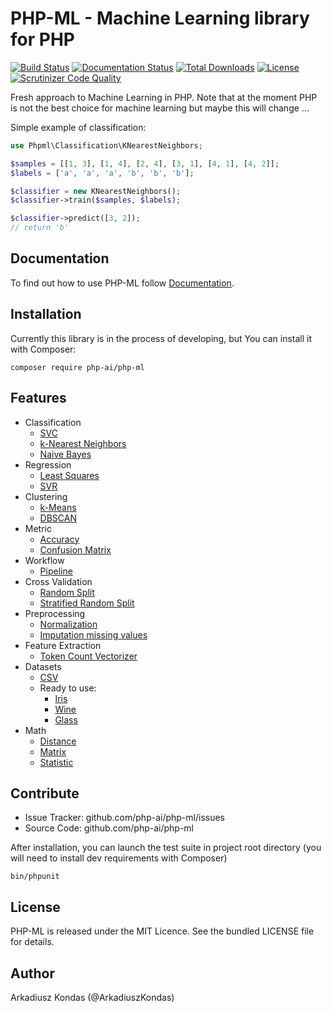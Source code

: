 # PHP-ML - Machine Learning library for PHP

[![Build Status](https://scrutinizer-ci.com/g/php-ai/php-ml/badges/build.png?b=develop)](https://scrutinizer-ci.com/g/php-ai/php-ml/build-status/develop)
[![Documentation Status](https://readthedocs.org/projects/php-ml/badge/?version=develop)](http://php-ml.readthedocs.org/en/develop/?badge=develop)
[![Total Downloads](https://poser.pugx.org/php-ai/php-ml/downloads.svg)](https://packagist.org/packages/php-ai/php-ml)
[![License](https://poser.pugx.org/php-ai/php-ml/license.svg)](https://packagist.org/packages/php-ai/php-ml)
[![Scrutinizer Code Quality](https://scrutinizer-ci.com/g/php-ai/php-ml/badges/quality-score.png?b=develop)](https://scrutinizer-ci.com/g/php-ai/php-ml/?branch=develop)

Fresh approach to Machine Learning in PHP. Note that at the moment PHP is not the best choice for machine learning but maybe this will change ...

Simple example of classification:
```php
use Phpml\Classification\KNearestNeighbors;

$samples = [[1, 3], [1, 4], [2, 4], [3, 1], [4, 1], [4, 2]];
$labels = ['a', 'a', 'a', 'b', 'b', 'b'];

$classifier = new KNearestNeighbors();
$classifier->train($samples, $labels);

$classifier->predict([3, 2]); 
// return 'b'
```

## Documentation

To find out how to use PHP-ML follow [Documentation](http://php-ml.readthedocs.org/).

## Installation

Currently this library is in the process of developing, but You can install it with Composer:

```
composer require php-ai/php-ml
```

## Features

* Classification
    * [SVC](machine-learning/classification/svc/)
    * [k-Nearest Neighbors](machine-learning/classification/k-nearest-neighbors/)
    * [Naive Bayes](machine-learning/classification/naive-bayes/)
* Regression
    * [Least Squares](machine-learning/regression/least-squares/)
    * [SVR](machine-learning/regression/svr/)
* Clustering
    * [k-Means](machine-learning/clustering/k-means/)
    * [DBSCAN](machine-learning/clustering/dbscan/)
* Metric
    * [Accuracy](machine-learning/metric/accuracy/)
    * [Confusion Matrix](machine-learning/metric/confusion-matrix/)
* Workflow
    * [Pipeline](machine-learning/workflow/pipeline)
* Cross Validation
    * [Random Split](machine-learning/cross-validation/random-split/)
    * [Stratified Random Split](machine-learning/cross-validation/stratified-random-split/)
* Preprocessing
    * [Normalization](machine-learning/preprocessing/normalization/)
    * [Imputation missing values](machine-learning/preprocessing/imputation-missing-values/)
* Feature Extraction
    * [Token Count Vectorizer](machine-learning/feature-extraction/token-count-vectorizer/)
* Datasets
    * [CSV](machine-learning/datasets/csv-dataset/)
    * Ready to use:
        * [Iris](machine-learning/datasets/demo/iris/)
        * [Wine](machine-learning/datasets/demo/wine/)
        * [Glass](machine-learning/datasets/demo/glass/)
* Math
    * [Distance](math/distance/)
    * [Matrix](math/matrix/)
    * [Statistic](math/statistic/)
    

## Contribute

- Issue Tracker: github.com/php-ai/php-ml/issues
- Source Code: github.com/php-ai/php-ml

After installation, you can launch the test suite in project root directory (you will need to install dev requirements with Composer)

```
bin/phpunit
```

## License

PHP-ML is released under the MIT Licence. See the bundled LICENSE file for details.

## Author

Arkadiusz Kondas (@ArkadiuszKondas)
